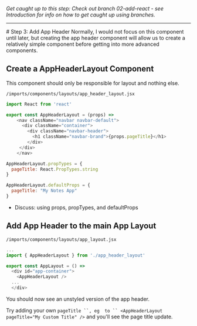 _Get caught up to this step: Check out branch 02-add-react - see Introduction for info on how to get caught up using branches._
<hr>
# Step 3: Add App Header
Normally, I would not focus on this component until later, but creating the app header component will allow us to create a relatively simple component before getting into more advanced components.

## Create a AppHeaderLayout Component
This component should only be responsible for layout and nothing else.

``` /imports/components/layouts/app_header_layout.jsx ```

```js
import React from 'react'

export const AppHeaderLayout = (props) =>
	<nav className="navbar navbar-default">
	  <div className="container">
	    <div className="navbar-header">
	      <h1 className="navbar-brand">{props.pageTitle}</h1>
	    </div>
	 </div>
	</nav>

AppHeaderLayout.propTypes = {
  pageTitle: React.PropTypes.string
}

AppHeaderLayout.defaultProps = { 
  pageTitle: "My Notes App"
}
```

- Discuss: using props, propTypes, and defaultProps

## Add App Header to the main App Layout

``` /imports/components/layouts/app_layout.jsx ```

```js
...
import { AppHeaderLayout } from './app_header_layout'

export const AppLayout = () =>
  <div id="app-container">
    <AppHeaderLayout />
  ...
  </div>
```

You should now see an unstyled version of the app header.

Try adding your own ``` pageTitle ``, eg  to `` <AppHeaderLayout pageTitle="My Custom Title" /> ``` and you'll see the page title update.